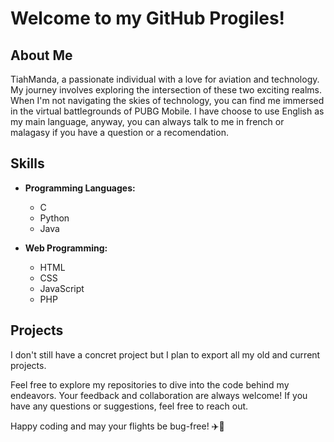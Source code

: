 # Welcome to my GitHub Progiles!

## About Me
TiahManda, a passionate individual with a love for aviation and technology. My journey involves exploring the intersection of these two exciting realms. When I'm not navigating the skies of technology, you can find me immersed in the virtual battlegrounds of PUBG Mobile.
I have choose to use English as my main language, anyway, you can always talk to me in french or malagasy if you have a question or a recomendation.

## Skills
- **Programming Languages:**
  - C
  - Python
  - Java

- **Web Programming:**
  - HTML
  - CSS
  - JavaScript
  - PHP

## Projects

I don't still have a concret project but I plan to export all my old and current projects.

Feel free to explore my repositories to dive into the code behind my endeavors. Your feedback and collaboration are always welcome! If you have any questions or suggestions, feel free to reach out.

Happy coding and may your flights be bug-free! ✈️🚀
